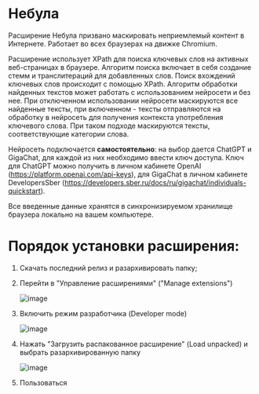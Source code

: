 # Небула

Расширение Небула призвано маскировать неприемлемый контент в Интернете. Работает во всех браузерах на движке Chromium.

Расширение использует XPath для поиска ключевых слов на активных веб-страницах в браузере. Алгоритм поиска включает в себя создание стемм и транслитераций для добавленных слов. Поиск вхождений ключевых слов происходит с помощью XPath. Алгоритм обработки найденных текстов может работать с использованием нейросети и без нее. При отключенном использовании нейросети маскируются все найденные тексты, при включенном - тексты отправляются на обработку в нейросеть для получения контекста употребления ключевого слова. При таком подходе маскируются тексты, соответствующие категории слова.

Нейросеть подключается **самостоятельно**: на выбор дается ChatGPT и GigaChat, для каждой из них необходимо ввести ключ доступа. Ключ для ChatGPT можно получить в личном кабинете OpenAI (https://platform.openai.com/api-keys), для GigaChat в личном кабинете DevelopersSber (https://developers.sber.ru/docs/ru/gigachat/individuals-quickstart).

Все введенные данные хранятся в синхронизируемом хранилище браузера локально на вашем компьютере.

# Порядок установки расширения:

1. Скачать последний релиз и разархивировать папку;
2. Перейти в "Управление расширениями" ("Manage extensions")

   ![image](https://github.com/ValeriaNigametzianova/Nebula-Extension/assets/71436617/528cf43c-ec5b-4589-b747-69f5f6692b10)

3. Включить режим разработчика (Developer mode)

   ![image](https://github.com/ValeriaNigametzianova/Nebula-Extension/assets/71436617/38b4e00f-6893-40aa-a130-1dd9d2c6738b)

4. Нажать "Загрузить распакованное расширение" (Load unpacked) и выбрать разархивированную папку

   ![image](https://github.com/ValeriaNigametzianova/Nebula-Extension/assets/71436617/d6d2e7e4-771b-4b50-a19c-d69f3431eb94)

5. Пользоваться
